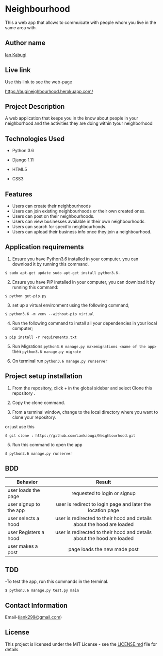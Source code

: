 # Neighbourhood

This a web app that allows to commuicate with people whom you live in the same area with.

## Author name

[Ian Kabugi](https://github.com/iankabugi)

## Live link

Use this link to see the web-page

<https://bugineighbourhood.herokuapp.com/>

## Project Description

A web application that keeps you in the know about people in your neighborhood and the activities they are doing within tyour neighborhood

## Technologies Used

- Python 3.6

- Django 1.11

- HTML5

- CSS3

##  Features
* Users can create their neighbourhoods
* Users can join existing neighbourhoods or their own created ones.
* Users can post on their neighbourhoods.
* Users can view businesses available in their own neighbourhoods.
* Users can search for specific neighbourhoods.
* Users can upload their business info once they join a neighbourhood.

## Application requirements

1. Ensure you have Python3.6 installed in your computer. you can download it by running this command.

`$ sudo apt-get update sudo apt-get install python3.6.`

2. Ensure you have PiP installed in your computer, you can download it by running this command:

`$ python get-pip.py`

3. set up a virtual environment using the following command;

`$ python3.6 -m venv --without-pip virtual`

4. Run the following command to install all your dependencies in your local computer;

`$ pip install -r requirements.txt`

5. Run Migrations `python3.6 manage.py makemigrations <name of the app>` then `python3.6 manage.py migrate`

6. On terminal run `python3.6 manage.py runserver`

## Project setup installation

1. From the repository, click + in the global sidebar and select Clone this repository .

2. Copy the clone command.

3. From a terminal window, change to the local directory where you want to clone your repository.

or just use this

`$ git clone : https://github.com/iankabugi/Neighbourhood.git`

5. Run this command to open the app

`$ python3.6 manage.py runserver`

## BDD

Behavior               |                                 Result
---------------------- | :--------------------------------------------------------------------:
user loads the page    |                      requested to login or signup
user signup to the app |       user is redirect to login page and later the location page
user selects a hood    | user is redirected to their hood and details about the hood are loaded
user Registers a hood  | user is redirected to their hood and details about the hood are loaded
user makes a post      |                      page loads the new made post

## TDD

-To test the app, run this commands in the terminal.

`$ python3.6 manage.py test.py main`

## Contact Information

Email-(iank299@gmail.com)


## License


This project is licensed under the MIT License - see the [LICENSE.md](LICENSE) file for details
